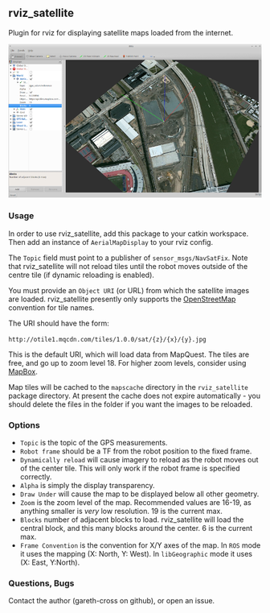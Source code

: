 ## rviz_satellite

Plugin for rviz for displaying satellite maps loaded from the internet.

![Alt text](.screenshot.png?raw=true "Example Image")

### Usage

In order to use rviz_satellite, add this package to your catkin workspace. Then add an instance of `AerialMapDisplay` to your rviz config.

The `Topic` field must point to a publisher of `sensor_msgs/NavSatFix`. Note that rviz_satellite will not reload tiles until the robot moves outside of the centre tile (if dynamic reloading is enabled).

You must provide an `Object URI` (or URL) from which the satellite images are loaded. rviz_satellite presently only supports the [OpenStreetMap](http://wiki.openstreetmap.org/wiki/Slippy_map_tilenames) convention for tile names.

The URI should have the form:

``http://otile1.mqcdn.com/tiles/1.0.0/sat/{z}/{x}/{y}.jpg``

This is the default URI, which will load data from MapQuest. The tiles are free, and go up to zoom level 18. For higher zoom levels, consider using [MapBox](https://www.mapbox.com).

Map tiles will be cached to the `mapscache` directory in the `rviz_satellite` package directory. At present the cache does not expire automatically - you should delete the files in the folder if you want the images to be reloaded.

### Options

- `Topic` is the topic of the GPS measurements.
- `Robot frame` should be a TF from the robot position to the fixed frame.
- `Dynamically reload` will cause imagery to reload as the robot moves out of the center tile. This will only work if the robot frame is specified correctly.
- `Alpha` is simply the display transparency.
- `Draw Under` will cause the map to be displayed below all other geometry.
- `Zoom` is the zoom level of the map. Recommended values are 16-19, as anything smaller is _very_ low resolution. 19 is the current max.
- `Blocks` number of adjacent blocks to load. rviz_satellite will load the central block, and this many blocks around the center. 6 is the current max.
- `Frame Convention` is the convention for X/Y axes of the map. In `ROS` mode it uses the mapping
(X: North, Y: West). In `libGeographic` mode it uses (X: East, Y:North).

### Questions, Bugs

Contact the author (gareth-cross on github), or open an issue.
